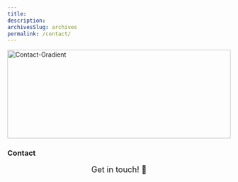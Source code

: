 ```yaml
---
title:
description: 
archivesSlug: archives
permalink: /contact/
---
```


<img src="/site/images/contact.png.webp" alt="Contact-Gradient" style="max-width: 100%; height: 200px; width: 100%;">

<h3 class="entry-header">Contact</h3>

<div>
    <p style="display: flex; justify-content: center; font-size: 18px; margin-top: 5px">Get in touch! 👋</p>
    <p style="display: flex; justify-content: center;"></p>
</div>


<div style="text-decoration: none; text-align: center;">
      <a href="https://github.com/harinallaparaju" target="_blank" style=" text-decoration: none; margin: 0 5px;">
        <i class="fa-brands fa-github" style="font-size: 22px;"></i>
      </a>
      <a href="https://www.linkedin.com/in/surya-narayana-raju-nallaparaju-99b4b2217/" target="_blank" style="text-decoration: none; margin: 0 5px;">
        <i class="fa-brands fa-linkedin-in" style="font-size: 23px;"></i>
      </a>
      
</div>